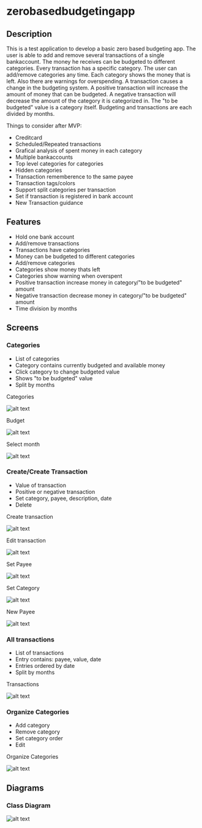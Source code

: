 # zerobasedbudgetingapp

## Description

This is a test application to develop a basic zero based budgeting app.
The user is able to add and remove several transactions of a single bankaccount.
The money he receives can be budgeted to different categories. Every transaction
has a specific category. The user can add/remove categories any time. Each category
shows the money that is left. Also there are warnings for overspending. A transaction
causes a change in the budgeting system. A positive transaction will increase the amount
of money that can be budgeted. A negative transaction will decrease the amount of the
category it is categorized in. The "to be budgeted" value is a category itself.
Budgeting and transactions are each divided by months.

Things to consider after MVP:
- Creditcard
- Scheduled/Repeated transactions
- Grafical analysis of spent money in each category
- Multiple bankaccounts
- Top level categories for categories
- Hidden categories
- Transaction rememberence to the same payee
- Transaction tags/colors
- Support split categories per transaction
- Set if transaction is registered in bank account
- New Transaction guidance

## Features

- Hold one bank account
- Add/remove transactions
- Transactions have categories
- Money can be budgeted to different categories
- Add/remove categories
- Categories show money thats left
- Categories show warning when overspent
- Positive transaction increase money in category/"to be budgeted" amount
- Negative transaction decrease money in category/"to be budgeted" amount
- Time division by months

## Screens

### Categories
- List of categories
- Category contains currently budgeted and available money
- Click category to change budgeted value
- Shows "to be budgeted" value
- Split by months

Categories

![alt text](/prototypes/pngs/categories.png)

Budget

![alt text](/prototypes/pngs/categories%20-%20Change%20Budget%20of%20category.png)

Select month

![alt text](/prototypes/pngs/categories%20–%20select%20month.png)


### Create/Create Transaction
- Value of transaction
- Positive or negative transaction
- Set category, payee, description, date
- Delete

Create transaction

![alt text](/prototypes/pngs/Create%20transaction.png)

Edit transaction

![alt text](/prototypes/pngs/Edit%20transaction.png)

Set Payee

![alt text](/prototypes/pngs/Create-Edit%20transaction%20-%20Set%20Payee.png)

Set Category

![alt text](/prototypes/pngs/Create-Edit%20transaction%20-%20Set%20Category.png)

New Payee

![alt text](/prototypes/pngs/Create-Edit%20transaction%20-%20New%20Payee.png)


### All transactions
- List of transactions
- Entry contains: payee, value, date
- Entries ordered by date
- Split by months

Transactions

![alt text](/prototypes/pngs/Transactions.png)


### Organize Categories
- Add category
- Remove category
- Set category order
- Edit

Organize Categories

![alt text](/prototypes/pngs/Organize%20Categories.png)

## Diagrams

### Class Diagram

![alt text](/architecture/class_diagram.jpg)
